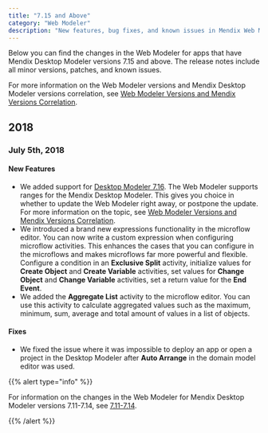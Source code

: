 ```yaml
---
title: "7.15 and Above"
category: "Web Modeler"
description: "New features, bug fixes, and known issues in Mendix Web Modeler bundle for Mendix Desktop Modeler version 7.15 and above"
---
```


Below you can find the changes in the Web Modeler for apps that have Mendix Desktop Modeler versions 7.15 and above. The release notes include all minor versions, patches, and known issues.

For more information on the Web Modeler versions and Mendix Desktop Modeler versions correlation, see [Web Modeler Versions and Mendix Versions Correlation](/refguide/web-modeler/versions-wm).

## 2018

### July 5th, 2018

#### New Features

* We added support for [Desktop Modeler 7.16](file:///C:/Users/dda/AppData/Local/Microsoft/Windows/INetCache/Content.Outlook/desktop-modeler/7.16). The Web Modeler supports ranges for the Mendix Desktop Modeler. This gives you choice in whether to update the Web Modeler right away, or postpone the update. For more information on the topic, see [Web Modeler Versions and Mendix Versions Correlation](/refguide/web-modeler/versions-wm).
* We introduced a brand new expressions functionality in the microflow editor. You can now write a custom expression when configuring microflow activities. This enhances the cases that you can configure in the microflows and makes microflows far more powerful and flexible. Configure a condition in an **Exclusive Split** activity, initialize values for **Create Object** and **Create Variable** activities, set values for **Change Object** and **Change Variable** activities, set a return value for the **End Event**.
* We added the **Aggregate List** activity to the microflow editor. You can use this activity to calculate aggregated values such as the maximum, minimum, sum, average and total amount of values in a list of objects.         

#### Fixes

*  We fixed the issue where it was impossible to deploy an app or open a project in the Desktop Modeler after **Auto Arrange** in the domain model editor was used. 


{{% alert type="info" %}}

For information on the changes in the Web Modeler for Mendix Desktop Modeler versions 7.11-7.14, see [7.11-7.14](7.11-7.14). 

{{% /alert %}}

